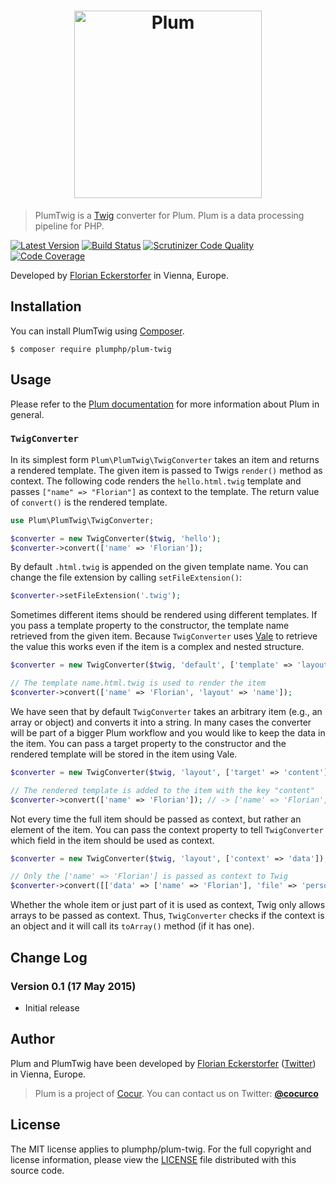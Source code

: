 <h1 align="center">
    <img src="http://cdn.florian.ec/plum-logo.svg" alt="Plum" width="300">
</h1>

> PlumTwig is a [Twig](http://twig.sensiolabs.org) converter for Plum. Plum is a data processing pipeline for PHP.

[![Latest Version](https://img.shields.io/packagist/v/plumphp/plum-twig.svg)](https://packagist.org/packages/plumphp/plum-twig)
[![Build Status](https://travis-ci.org/plumphp/plum-twig.svg)](https://travis-ci.org/plumphp/plum-twig)
[![Scrutinizer Code Quality](https://scrutinizer-ci.com/g/plumphp/plum-twig/badges/quality-score.png?b=master)](https://scrutinizer-ci.com/g/plumphp/plum-twig/?branch=master)
[![Code Coverage](https://scrutinizer-ci.com/g/plumphp/plum-twig/badges/coverage.png?b=master)](https://scrutinizer-ci.com/g/plumphp/plum-twig/?branch=master)

Developed by [Florian Eckerstorfer](https://florian.ec) in Vienna, Europe.


Installation
------------

You can install PlumTwig using [Composer](http://getcomposer.org).

```shell
$ composer require plumphp/plum-twig
```


Usage
-----

Please refer to the [Plum documentation](https://github.com/plumphp/plum/blob/master/docs/index.md) for more
information about Plum in general.

### `TwigConverter`

In its simplest form `Plum\PlumTwig\TwigConverter` takes an item and returns a rendered template. The given item is
passed to Twigs `render()` method as context. The following code renders the `hello.html.twig` template and passes
`["name" => "Florian"]` as context to the template. The return value of `convert()` is the rendered template.

```php
use Plum\PlumTwig\TwigConverter;

$converter = new TwigConverter($twig, 'hello');
$converter->convert(['name' => 'Florian']);
```

By default `.html.twig` is appended on the given template name. You can change the file extension by calling
`setFileExtension()`:

```php
$converter->setFileExtension('.twig');
```

Sometimes different items should be rendered using different templates. If you pass a template property to the
constructor, the template name retrieved from the given item. Because `TwigConverter` uses
[Vale](https://github.com/cocur/vale) to retrieve the value this works even if the item is a complex and nested
structure.

```php
$converter = new TwigConverter($twig, 'default', ['template' => 'layout']);

// The template name.html.twig is used to render the item
$converter->convert(['name' => 'Florian', 'layout' => 'name']);
```

We have seen that by default `TwigConverter` takes an arbitrary item (e.g., an array or object) and converts it into a
string. In many cases the converter will be part of a bigger Plum workflow and you would like to keep the data in the
item. You can pass a target property to the constructor and the rendered template will be stored in the item using
Vale.

```php
$converter = new TwigConverter($twig, 'layout', ['target' => 'content']);

// The rendered template is added to the item with the key "content"
$converter->convert(['name' => 'Florian']); // -> ['name' => 'Florian', 'content' => '...']
```

Not every time the full item should be passed as context, but rather an element of the item. You can pass the
context property to tell `TwigConverter` which field in the item should be used as context.

```php
$converter = new TwigConverter($twig, 'layout', ['context' => 'data']);

// Only the ['name' => 'Florian'] is passed as context to Twig
$converter->convert([['data' => ['name' => 'Florian'], 'file' => 'person']);
```

Whether the whole item or just part of it is used as context, Twig only allows arrays to be passed as context. Thus,
`TwigConverter` checks if the context is an object and it will call its `toArray()` method (if it has one).


Change Log
----------

### Version 0.1 (17 May 2015)

- Initial release


Author
------

Plum and PlumTwig have been developed by [Florian Eckerstorfer](https://florian.ec)
([Twitter](https://twitter.com/Florian_)) in Vienna, Europe.

> Plum is a project of [Cocur](http://cocur.co). You can contact us on Twitter:
> [**@cocurco**](https://twitter.com/cocurco)


License
-------

The MIT license applies to plumphp/plum-twig. For the full copyright and license information,
please view the [LICENSE](https://github.com/plumphp/plum-twig/blob/master/LICENSE) file distributed with this
source code.
